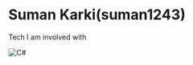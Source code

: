 # Suman Karki(suman1243)

Tech I am involved with

![C#](https://4.bp.blogspot.com/-TVn9zpwc9VQ/WWipx278zLI/AAAAAAAABCY/gcAWM77NYdkE-o6FLgOpcUaxxKvMMYYPACPcBGAYYCw/s60/c-sharp-tutors-online.png)


